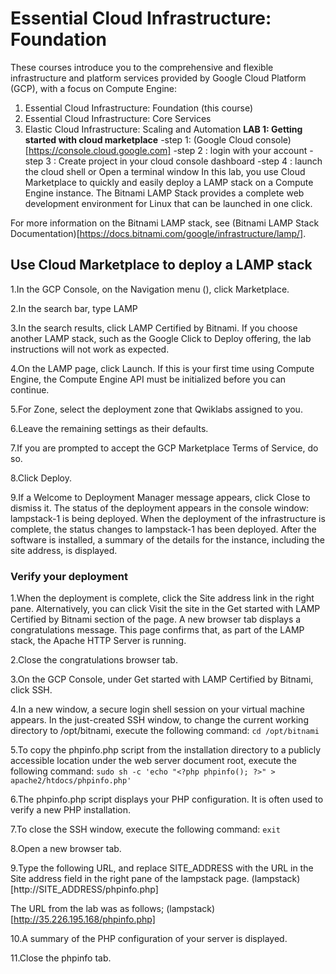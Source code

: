 
# Essential Cloud Infrastructure: Foundation
These courses introduce you to the comprehensive and flexible infrastructure and platform services provided by Google Cloud Platform (GCP), with a focus on Compute Engine:
1. Essential Cloud Infrastructure: Foundation (this course)
2. Essential Cloud Infrastructure: Core Services
3. Elastic Cloud Infrastructure: Scaling and Automation
**LAB 1: Getting started with cloud marketplace**
-step 1: (Google Cloud console)[https://console.cloud.google.com]
-step 2 : login with your account
-step 3 : Create project in your cloud console dashboard
-step 4 : launch the cloud shell or Open a terminal window
In this lab, you use Cloud Marketplace to quickly and easily deploy a LAMP stack on a Compute Engine instance. The Bitnami LAMP Stack provides a complete web development environment for Linux that can be launched in one click.

For more information on the Bitnami LAMP stack, see (Bitnami LAMP Stack Documentation)[https://docs.bitnami.com/google/infrastructure/lamp/].

## Use Cloud Marketplace to deploy a LAMP stack

1.In the GCP Console, on the Navigation menu (), click Marketplace.

2.In the search bar, type LAMP

3.In the search results, click LAMP Certified by Bitnami.
If you choose another LAMP stack, such as the Google Click to Deploy offering, the lab instructions will not work as expected.

4.On the LAMP page, click Launch.
If this is your first time using Compute Engine, the Compute Engine API must be initialized before you can continue.

5.For Zone, select the deployment zone that Qwiklabs assigned to you.

6.Leave the remaining settings as their defaults.

7.If you are prompted to accept the GCP Marketplace Terms of Service, do so.

8.Click Deploy.

9.If a Welcome to Deployment Manager message appears, click Close to dismiss it.
The status of the deployment appears in the console window: lampstack-1 is being deployed. When the deployment of the infrastructure is complete, the status changes to lampstack-1 has been deployed.
After the software is installed, a summary of the details for the instance, including the site address, is displayed.

### Verify your deployment
1.When the deployment is complete, click the Site address link in the right pane.
Alternatively, you can click Visit the site in the Get started with LAMP Certified by Bitnami section of the page. A new browser tab displays a congratulations message. This page confirms that, as part of the LAMP stack, the Apache HTTP Server is running.

2.Close the congratulations browser tab.

3.On the GCP Console, under Get started with LAMP Certified by Bitnami, click SSH.

4.In a new window, a secure login shell session on your virtual machine appears.
In the just-created SSH window, to change the current working directory to /opt/bitnami, execute the following command:
`cd /opt/bitnami`

5.To copy the phpinfo.php script from the installation directory to a publicly accessible location under the web server document root, execute the following command:
`sudo sh -c 'echo "<?php phpinfo(); ?>" > apache2/htdocs/phpinfo.php'`

6.The phpinfo.php script displays your PHP configuration. It is often used to verify a new PHP installation.

7.To close the SSH window, execute the following command:
`exit`

8.Open a new browser tab.

9.Type the following URL, and replace SITE_ADDRESS with the URL in the Site address field in the right pane of the lampstack page.
(lampstack)[http://SITE_ADDRESS/phpinfo.php]

The URL from the lab was as follows;
(lampstack)[http://35.226.195.168/phpinfo.php]

10.A summary of the PHP configuration of your server is displayed.

11.Close the phpinfo tab.





